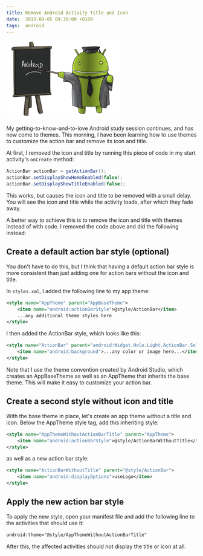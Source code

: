 ```yaml
---
title: Remove Android Activity Title and Icon
date:  2013-08-05 09:39:00 +0100
tags:  android
---
```


![Counter](/assets/blog/2013-08-05-android.png)

My getting-to-know-and-to-love Android study session continues, and has now come 
to themes. This morning, I have been learning how to use themes to customize the
action bar and remove its icon and title.

At first, I removed the icon and title by running this piece of code in my start
activity's `onCreate` method:


```java
ActionBar actionBar = getActionBar();
actionBar.setDisplayShowHomeEnabled(false);
actionBar.setDisplayShowTitleEnabled(false);
```

This works, but causes the icon and title to be removed with a small delay. You
will see the icon and title while the activity loads, after which they fade away.

A better way to achieve this is to remove the icon and title with themes instead
of with code. I removed the code above and did the following instead:


## Create a default action bar style (optional)

You don't have to do this, but I think that having a default action bar style is
more consistent than just adding one for action bars without the icon and title.

In `styles.xml`, I added the following line to my app theme:


```xml
<style name="AppTheme" parent="AppBaseTheme">
    <item name="android:actionBarStyle">@style/ActionBar</item>
    ...any additional theme styles here
</style>
```

I then added the ActionBar style, which looks like this:

```xml
<style name="ActionBar" parent="android:Widget.Holo.Light.ActionBar.Solid.Inverse">
    <item name="android:background">...any color or image here...</item>
</style>
```

Note that I use the theme convention created by Android Studio, which creates an
AppBaseTheme as well as an AppTheme that inherits the base theme. This will make
it easy to customize your action bar.


## Create a second style without icon and title

With the base theme in place, let's create an app theme without a title and icon.
Below the AppTheme style tag, add this inheriting style:

```xml
<style name="AppThemeWithoutActionBarTitle" parent="AppTheme">
    <item name="android:actionBarStyle">@style/ActionBarWithoutTitle</item>
</style>
```

as well as a new action bar style:

```xml
<style name="ActionBarWithoutTitle" parent="@style/ActionBar">
    <item name="android:displayOptions">useLogo</item>
</style>
```


## Apply the new action bar style

To apply the new style, open your manifest file and add the following line to the
activities that should use it:

```xml
android:theme="@style/AppThemeWithoutActionBarTitle"
```

After this, the affected activities should not display the title or icon at all.